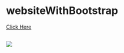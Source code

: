 # websiteWithBootstrap
[Click Here](https://ridvankoseler.github.io/websiteWithBootstrap/)<br><br>

![](Animation2.gif)
